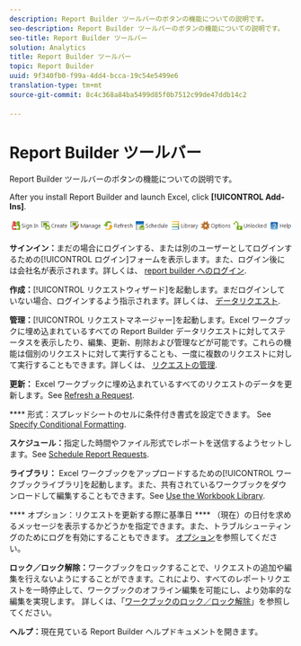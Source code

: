 ```yaml
---
description: Report Builder ツールバーのボタンの機能についての説明です。
seo-description: Report Builder ツールバーのボタンの機能についての説明です。
seo-title: Report Builder ツールバー
solution: Analytics
title: Report Builder ツールバー
topic: Report Builder
uuid: 9f340fb0-f99a-4dd4-bcca-19c54e5499e6
translation-type: tm+mt
source-git-commit: 8c4c368a84ba5499d85f0b7512c99de47ddb14c2

---
```



# Report Builder ツールバー

Report Builder ツールバーのボタンの機能についての説明です。

After you install Report Builder and launch Excel, click **[!UICONTROL Add-Ins]**.

![](assets/report_builder_toolbar.png)

**サインイン：**&#x200B;まだの場合にログインする、または別のユーザーとしてログインするための[!UICONTROL ログイン]フォームを表示します。また、ログイン後には会社名が表示されます。詳しくは、 [report builder へのログイン](/help/analyze/report-builder/setup/t-loggin-in-to-reportbuilder.md).

**作成：**[!UICONTROL リクエストウィザード]を起動します。まだログインしていない場合、ログインするよう指示されます。詳しくは、 [データリクエスト](/help/analyze/report-builder/data-requests/data-requests.md).

**管理：**[!UICONTROL リクエストマネージャー]を起動します。Excel ワークブックに埋め込まれているすべての Report Builder データリクエストに対してステータスを表示したり、編集、更新、削除および管理などが可能です。これらの機能は個別のリクエストに対して実行することも、一度に複数のリクエストに対して実行することもできます。詳しくは、 [リクエストの管理](/help/analyze/report-builder/manage-requests/r-arb-manage-requests.md).

**更新：** Excel ワークブックに埋め込まれているすべてのリクエストのデータを更新します。See [Refresh a Request](/help/analyze/report-builder/manage-requests/t-refresh-a-request.md).

**** 形式：スプレッドシートのセルに条件付き書式を設定できます。 See [Specify Conditional Formatting](/help/analyze/report-builder/manage-requests/specify-conditional-formatting.md).

**スケジュール：**&#x200B;指定した時間やファイル形式でレポートを送信するようセットします。See [Schedule Report Requests](/help/analyze/report-builder/schedule-report-requests.md).

**ライブラリ：** Excel ワークブックをアップロードするための[!UICONTROL ワークブックライブラリ]を起動します。また、共有されているワークブックをダウンロードして編集することもできます。See [Use the Workbook Library](/help/analyze/report-builder/workbook-library/t-upload-a-workbook.md).

**** オプション：リクエストを更新する際に基準日 **** （現在）の日付を求めるメッセージを表示するかどうかを指定できます。また、トラブルシューティングのためにログを有効にすることもできます。  [オプション](/help/analyze/report-builder/options.md)を参照してください。

**ロック／ロック解除：**&#x200B;ワークブックをロックすることで、リクエストの追加や編集を行えないようにすることができます。これにより、すべてのレポートリクエストを一時停止して、ワークブックのオフライン編集を可能にし、より効率的な編集を実現します。 詳しくは、「[ワークブックのロック／ロック解除](/help/analyze/report-builder/workbook-library/protect-wb.md)」を参照してください。

**ヘルプ：**&#x200B;現在見ている Report Builder ヘルプドキュメントを開きます。
